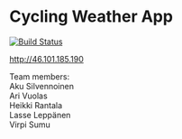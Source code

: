 # Cycling Weather App

[![Build Status](https://travis-ci.org/cwateam/cyclingweatherapp.svg)](https://travis-ci.org/cwateam/cyclingweatherapp)

http://46.101.185.190

Team members:  
Aku Silvennoinen  
Ari Vuolas  
Heikki Rantala  
Lasse Leppänen  
Virpi Sumu  
